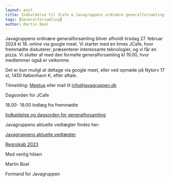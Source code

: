 ```yaml
---
layout: post
title: Indkaldelse til JCafe & Javagruppens ordinære generalforsamling 27. februar 2024
tags: [Generalforsamling]
author: Martin Boel
---
```


Javagruppens ordinære generalforsamling bliver afholdt tirsdag 27. februar 2024 kl 18. online via google meet. Vi starter med en times JCafe, hvor fremmødte diskuterer, præsenterer interessante teknologier, og vi får en pizza. Vi slutter af med den formelle generalforsamling kl 19.00, hvor medlemmer også er velkomne.

Det er kun muligt at deltage via google meet, eller ved opmøde på Nytorv 17 st, 1450 København K,  efter aftale.

Tilmelding: [Meetup](https://www.meetup.com/copenhagen-javagruppen-meetup/events/298776326) eller mail til [info@javagruppen.dk](mailto:info@javagruppen.dk)

Dagsorden for JCafe

18.00- 19.00 Indlæg fra fremmødte 


[Indkaldelse og dagsorden for generalforsamling](https://docs.google.com/document/d/e/2PACX-1vQpIwzFHT9mLz3LITlyWvH-N5Jp5Npxt69feW9wB019277thKXt5yhzDjoQRyC_iQ/pub)

Javagruppens aktuelle vedtægter findes her: 

[Javagruppens aktuelle vedtægter](https://docs.google.com/document/u/1/d/1JDyBvy0gbkhfIn04bNMM8wa5hkEvQmeqyo6d4hp0RnA/pub)

[Regnskab 2023](https://drive.google.com/file/d/1UbACUoMCpJNKA1lfhtmdLSneVQ9xRm76/view?usp=drive_link)

Med venlig hilsen

Martin Boel

Formand for Javagruppen

